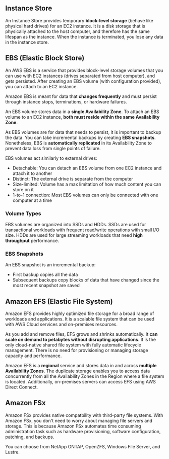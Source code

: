 ## Instance Store

An Instance Store provides temporary **block-level storage** (behave like physical hard drives) for an EC2 instance. It is a disk storage that is physically attached to the host computer, and therefore has the same lifespan as the instance. When the instance is terminated, you lose any data in the instance store.

## EBS (Elastic Block Store)

An AWS EBS is a service that provides block-level storage volumes that you can use with EC2 instances (drives separated from host computer), and gets persisted. After creating an EBS volume (with configuration provided), you can attach to an EC2 instance.

Amazon EBS is meant for data that **changes frequently** and must persist through instance stops, terminations, or hardware failures.

An EBS volume stores data in a **single Availability Zone**. To attach an EBS volume to an EC2 instance, **both must reside within the same Availability Zone**.

As EBS volumes are for data that needs to persist, it is important to backup the data. You can take incremental backups by creating **EBS snapshots**. Nonetheless, EBS is **automatically replicated** in its Availability Zone to prevent data loss from single points of failure.

EBS volumes act similarly to external drives:

- Detachable: You can detach an EBS volume from one EC2 instance and attach it to another
- Distinct: The external drive is separate from the computer
- Size-limited: Volume has a max limitation of how much content you can store on it
- 1-to-1 connection: Most EBS volumes can only be connected with one computer at a time

### Volume Types

EBS volumes are organized into SSDs and HDDs. SSDs are used for transactional workloads with frequent read/write operations with small I/O size. HDDs are used for large streaming workloads that need **high throughput** performance.

### EBS Snapshots

An EBS snapshot is an incremental backup:

- First backup copies all the data
- Subsequent backups copy blocks of data that have changed since the most recent snapshot are saved

## Amazon EFS (Elastic File System)

Amazon EFS provides highly optimized file storage for a broad range of workloads and applications. It is a scalable file system that can be used with AWS Cloud services and on-premises resources.

As you add and remove files, EFS grows and shrinks automatically. It **can scale on demand to petabytes without disrupting applications**. It is the only cloud-native shared file system with fully automatic lifecycle management. There is no need for provisioning or managing storage capacity and performance.

Amazon EFS is a **regional** service and stores data in and across **multiple Availability Zones**. The duplicate storage enables you to access data concurrently from all the Availability Zones in the Region where a file system is located. Additionally, on-premises servers can access EFS using AWS Direct Connect.

## Amazon FSx

Amazon FSx provides native compatbility with third-party file systems. With Amazon FSx, you don't need to worry about managing file servers and storage. This is because Amazon FSx automates time consuming administration task such as hardware provisioning, software configuration, patching, and backups.

You can choose from NetApp ONTAP, OpenZFS, Windows File Server, and Lustre.
